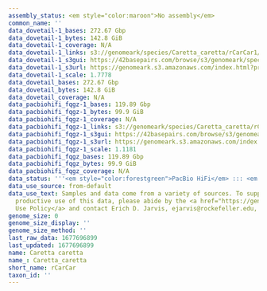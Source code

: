 ```yaml
---
assembly_status: <em style="color:maroon">No assembly</em>
common_name: ''
data_dovetail-1_bases: 272.67 Gbp
data_dovetail-1_bytes: 142.8 GiB
data_dovetail-1_coverage: N/A
data_dovetail-1_links: s3://genomeark/species/Caretta_caretta/rCarCar1/genomic_data/dovetail/<br>
data_dovetail-1_s3gui: https://42basepairs.com/browse/s3/genomeark/species/Caretta_caretta/rCarCar1/genomic_data/dovetail/
data_dovetail-1_s3url: https://genomeark.s3.amazonaws.com/index.html?prefix=species/Caretta_caretta/rCarCar1/genomic_data/dovetail/
data_dovetail-1_scale: 1.7778
data_dovetail_bases: 272.67 Gbp
data_dovetail_bytes: 142.8 GiB
data_dovetail_coverage: N/A
data_pacbiohifi_fqgz-1_bases: 119.89 Gbp
data_pacbiohifi_fqgz-1_bytes: 99.9 GiB
data_pacbiohifi_fqgz-1_coverage: N/A
data_pacbiohifi_fqgz-1_links: s3://genomeark/species/Caretta_caretta/rCarCar1/genomic_data/pacbio_hifi/<br>
data_pacbiohifi_fqgz-1_s3gui: https://42basepairs.com/browse/s3/genomeark/species/Caretta_caretta/rCarCar1/genomic_data/pacbio_hifi/
data_pacbiohifi_fqgz-1_s3url: https://genomeark.s3.amazonaws.com/index.html?prefix=species/Caretta_caretta/rCarCar1/genomic_data/pacbio_hifi/
data_pacbiohifi_fqgz-1_scale: 1.1181
data_pacbiohifi_fqgz_bases: 119.89 Gbp
data_pacbiohifi_fqgz_bytes: 99.9 GiB
data_pacbiohifi_fqgz_coverage: N/A
data_status: '''<em style="color:forestgreen">PacBio HiFi</em> ::: <em style="color:forestgreen">Dovetail</em>'''
data_use_source: from-default
data_use_text: Samples and data come from a variety of sources. To support fair and
  productive use of this data, please abide by the <a href="https://genome10k.soe.ucsc.edu/data-use-policies/">Data
  Use Policy</a> and contact Erich D. Jarvis, ejarvis@rockefeller.edu, with any questions.
genome_size: 0
genome_size_display: ''
genome_size_method: ''
last_raw_data: 1677696899
last_updated: 1677696899
name: Caretta caretta
name_: Caretta_caretta
short_name: rCarCar
taxon_id: ''
---
```

